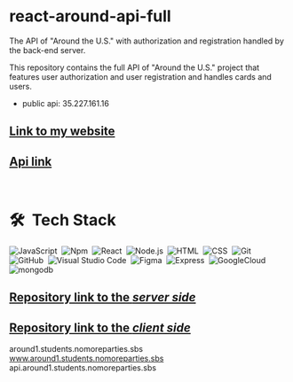 # react-around-api-full
The API of "Around the U.S." with authorization and registration handled by the back-end server.

This repository contains the full API of "Around the U.S." project that features user authorization and user registration and handles cards and users. 

* public api: 35.227.161.16

## [Link to my website](https://www.gali-around.students.nomoreparties.sbs/)

## [Api link](https://api.gali-around.students.nomoreparties.sbs/)
&nbsp;

# 🛠 &nbsp;Tech Stack

![JavaScript](https://img.shields.io/badge/-JavaScript-05122A?style=flat&logo=javascript)&nbsp;
![Npm](https://img.shields.io/badge/-Npm-05122A?style=flat&logo=npm)&nbsp;
![React](https://img.shields.io/badge/-React-05122A?style=flat&logo=react)&nbsp;
![Node.js](https://img.shields.io/badge/-Node.js-05122A?style=flat&logo=node.js)&nbsp;
![HTML](https://img.shields.io/badge/-HTML-05122A?style=flat&logo=HTML5)&nbsp;
![CSS](https://img.shields.io/badge/-CSS-05122A?style=flat&logo=CSS3&logoColor=1572B6)&nbsp;
![Git](https://img.shields.io/badge/-Git-05122A?style=flat&logo=git)&nbsp;
![GitHub](https://img.shields.io/badge/-GitHub-05122A?style=flat&logo=github)&nbsp;
![Visual Studio Code](https://img.shields.io/badge/-Visual%20Studio%20Code-05122A?style=flat&logo=visual-studio-code&logoColor=007ACC)&nbsp;
![Figma](https://img.shields.io/badge/-Figma-05121A?style=flat&logo=figma)&nbsp;
![Express](https://img.shields.io/badge/-Express-05122A?style=flat&logo=express)&nbsp;
![GoogleCloud](https://img.shields.io/badge/-GoogleCloud-05122A?style=flat&logo=googlecloud)&nbsp;
![mongodb](https://img.shields.io/badge/-mongodb-05122A?style=flat&logo=mongodb)&nbsp;


## [Repository link to the ***server side***](https://github.com/galiii/react-around-api-full/tree/main/backend)

## [Repository link to the ***client side***](https://github.com/galiii/react-around-api-full/tree/main/frontend)

around1.students.nomoreparties.sbs
www.around1.students.nomoreparties.sbs
api.around1.students.nomoreparties.sbs